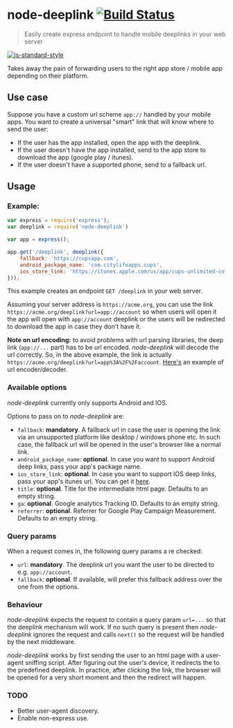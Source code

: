 # node-deeplink [![Build Status](https://travis-ci.org/mderazon/node-deeplink.svg?branch=master)](https://travis-ci.org/mderazon/node-deeplink)

> Easily create express endpoint to handle mobile deeplinks in your web server

[![js-standard-style](https://cdn.rawgit.com/feross/standard/master/badge.svg)](https://github.com/feross/standard)


Takes away the pain of forwarding users to the right app store / mobile app depending on their platform.

## Use case

Suppose you have a custom url scheme `app://` handled by your mobile apps. You want to create a universal "smart" link that will know where to send the user:
- If the user has the app installed, open the app with the deeplink.
- If the user doesn't have the app installed, send to the app store to download the app (google play / itunes).
- If the user doesn't have a supported phone, send to a fallback url.


## Usage

### Example:
```js
var express = require('express');
var deeplink = require('node-deeplink')

var app = express();

app.get('/deeplink', deeplink({
    fallback: 'https://cupsapp.com',
    android_package_name: 'com.citylifeapps.cups',
    ios_store_link: 'https://itunes.apple.com/us/app/cups-unlimited-coffee/id556462755?mt=8&uo=4',
}));

```
This example creates an endpoint `GET /deeplink` in your web server.

Assuming your server address is `https://acme.org`, you can use the link `https://acme.org/deeplink?url=app://account` so when users will open it the app will open with `app://account` deeplink or the users will be redirected to download the app in case they don't have it.

**Note on url encoding:** to avoid problems with url parsing libraries, the deep link (`app://...` part) has to be url encoded. *node-deeplink* will decode the url correctly. So, in the above example, the link is actually `https://acme.org/deeplink?url=app%3A%2F%2Faccount`. [Here's](http://meyerweb.com/eric/tools/dencoder/) an example of url encoder/decoder.


### Available options
*node-deeplink* currently only supports Android and IOS.

Options to pass on to *node-deeplink* are:
- `fallback`: **mandatory**. A fallback url in case the user is opening the link via an unsupported platform like desktop / windows phone etc. In such case, the fallback url will be opened in the user's browser like a normal link.
- `android_package_name`: **optional**. In case you want to support Android deep links, pass your app's package name.
- `ios_store_link`: **optional**. In case you want to support IOS deep links, pass your app's itunes url. You can get it [here](https://linkmaker.itunes.apple.com/us/).
- `title`: **optional**. Title for the intermediate html page. Defaults to an empty string.
- `ga`: **optional**. Google analytics Tracking ID. Defaults to an empty string.
- `referrer`: **optional**. Referrer for Google Play Campaign Measurement. Defaults to an empty string.

### Query params
When a request comes in, the following query params a re checked:
- `url`: **mandatory**. The deeplink url you want the user to be directed to e.g. `app://account`.
- `fallback`: **optional**. If available, will prefer this fallback address over the one from the options.

### Behaviour
*node-deeplink* expects the request to contain a query param `url=...` so that the deeplink mechanism will work. If no such query is present then *node-deeplink* ignores the request and calls `next()` so the request will be handled by the next middleware.

*node-deeplink* works by first sending the user to an html page with a user-agent sniffing script. After figuring out the user's device, it redirects the to the predefined deeplink. In practice, after clicking the link, the browser will be opened for a very short moment and then the redirect will happen.

### TODO
- Better user-agent discovery.
- Enable non-express use.
